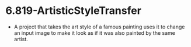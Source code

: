 # 6.819-ArtisticStyleTransfer

* A project that takes the art style of a famous painting uses
it to change an input image to make it look as if it was also
painted by the same artist.
